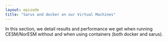 ```yaml
---
layout: episode
title: "Sarus and docker on our Virtual Machines"
---
```


In this section, we detail results and performance we get when running CESM/NorESM without and when using containers (both docker and sarus).


